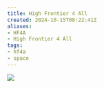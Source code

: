 ```yaml
---
title: High Frontier 4 All
created: 2024-10-15T08:22:41Z
aliases:
- HF4A
- High Frontier 4 All
tags:
- hf4a
- space
---
```


<div class="banner">

![](../blog/20240505195015-map.jpg)

</div>
